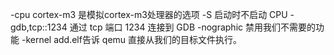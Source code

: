 -cpu cortex-m3 是模拟cortex-m3处理器的选项
-S 启动时不启动 CPU
-gdb,tcp::1234 通过 tcp 端口 1234 连接到 GDB
-nographic 禁用我们不需要的功能
-kernel add.elf告诉 qemu 直接从我们的目标文件执行。
